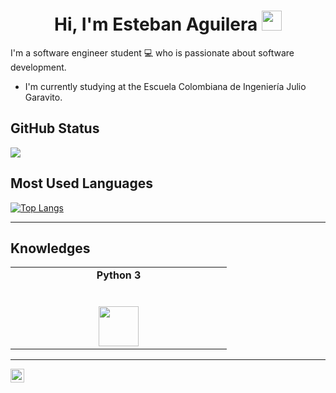 <h1 align="center">Hi, I'm Esteban Aguilera <img height="32px" src="https://cdn.svgporn.com/logos/git-icon.svg"> </h1>
<p  align ="left"> I'm a software engineer student 💻 who is passionate about software development.</p>

*  I'm currently studying at the Escuela Colombiana de Ingeniería Julio Garavito.


<h2 align="left">GitHub Status </h2>


<div>
    <img  src="https://github-readme-stats.vercel.app/api?username=esteban0903&show_icons=true&theme=dracula")>
</div>

<h2 align="left">Most Used Languages </h2>

[![Top Langs](https://github-readme-stats.vercel.app/api/top-langs/?username=esteban0903)](https://github.com/esteban0903/github-readme-stats) 



---

<h2 align="left">Knowledges </h2>

<table>
  <tbody>
    <tr valign="top">
      <td width="25%" align="center">
         <span><b>Python 3</b></span><br><br><br>
        <img height="64px" src="https://cdn.svgporn.com/logos/python.svg">
      </td>
    </tr>
  </tbody>
</table>
</p>

<hr>
<a href="https://github.com/esteban0903">
  <img align="center" alt="Prashant's Github" width="22px" src="https://cdn.jsdelivr.net/npm/simple-icons@v3/icons/github.svg" />
</a>   

</p>

<p align="center">
